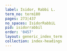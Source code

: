 ```yaml
---
label: Isidor, Rabbi L.
term_no: term180
pages: 273|437
no_spaces: IsidorRabbiL
pid: isidorrabbil
order: '0457'
layout: generic_index_term
collection: index-headings
---
```

